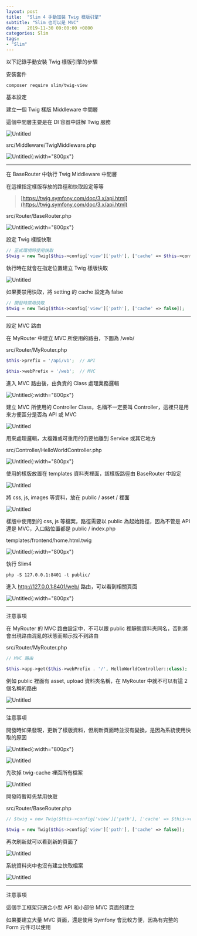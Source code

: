 ```yaml
---
layout: post
title:  "Slim 4 手動加裝 Twig 樣版引擎"
subtitle: "Slim 也可以是 MVC"
date:   2019-11-30 09:00:00 +0800
categories: Slim
tags:
- "Slim"
---
```


以下記錄手動安裝 Twig 樣版引擎的步驟

安裝套件

`composer require slim/twig-view`

基本設定

建立一個 Twig 樣版 Middleware 中間層

這個中間層主要是在 DI 容器中註解 Twig 服務

![Untitled](/images/2019-11-30/2019-11-30-01.png)

src/Middleware/TwigMiddleware.php

![Untitled](/images/2019-11-30/2019-11-30-02.png){:width="800px"}

---

在 BaseRouter 中執行 Twig Middleware 中間層

在這裡指定樣版存放的路徑和快取設定等等

> [https://twig.symfony.com/doc/3.x/api.html](https://twig.symfony.com/doc/3.x/api.html)

src/Router/BaseRouter.php

![Untitled](/images/2019-11-30/2019-11-30-03.png){:width="800px"}

設定 Twig 樣版快取

```php
// 正式環境時使用快取
$twig = new Twig($this->config['view']['path'], ['cache' => $this->config['view']['cache']]);
```

執行時在就會在指定位置建立 Twig 樣版快取

![Untitled](/images/2019-11-30/2019-11-30-04.png)

如果要禁用快取，將 setting 的 cache 設定為 false

```php
// 開發時禁用快取
$twig = new Twig($this->config['view']['path'], ['cache' => false]);
```

---

設定 MVC 路由

在 MyRouter 中建立 MVC 所使用的路由，下圖為 /web/

src/Router/MyRouter.php

```php
$this->prefix = '/api/v1';  // API

$this->webPrefix = '/web';  // MVC
```

進入 MVC 路由後，由負責的 Class 處理業務邏輯

![Untitled](/images/2019-11-30/2019-11-30-05.png){:width="800px"}

建立 MVC 所使用的 Controller Class，名稱不一定要叫 Controller，這裡只是用來方便區分是否為 API 或 MVC

![Untitled](/images/2019-11-30/2019-11-30-06.png)

用來處理邏輯，太複雜或可重用的仍要抽離到 Service 或其它地方

src/Controller/HelloWorldController.php

![Untitled](/images/2019-11-30/2019-11-30-07.png){:width="800px"}

使用的樣版放置在 templates 資料夾裡面，該樣版路徑由 BaseRouter 中設定

![Untitled](/images/2019-11-30/2019-11-30-08.png)

將 css, js, images 等資料，放在 public / asset / 裡面

![Untitled](/images/2019-11-30/2019-11-30-09.png)

樣版中使用到的 css, js 等檔案，路徑需要以 public 為起始路徑，因為不管是 API 還是 MVC，入口點位置都是 public / index.php

templates/frontend/home.html.twig

![Untitled](/images/2019-11-30/2019-11-30-10.png){:width="800px"}

執行 Slim4

`php -S 127.0.0.1:8401 -t public/`

進入 http://127.0.0.1:8401/web/ 路由，可以看到相關頁面

![Untitled](/images/2019-11-30/2019-11-30-11.png){:width="800px"}

---

注意事項

在 MyRouter 的 MVC 路由設定中，不可以跟 public 裡靜態資料夾同名，否則將會出現路由混亂的狀態而顯示找不到路由

src/Router/MyRouter.php

```php
// MVC 路由

$this->app->get($this->webPrefix . '/', HelloWorldController::class);
```

例如 public 裡面有 asset, upload 資料夾名稱，在 MyRouter 中就不可以有這 2 個名稱的路由

![Untitled](/images/2019-11-30/2019-11-30-12.png)

---

注意事項

開發時如果發現，更新了樣版資料，但刷新頁面時並沒有變換，是因為系統使用快取的原因

![Untitled](/images/2019-11-30/2019-11-30-13.png){:width="800px"}

![Untitled](/images/2019-11-30/2019-11-30-16.png)

先砍掉 twig-cache 裡面所有檔案

![Untitled](/images/2019-11-30/2019-11-30-15.png)

開發時暫時先禁用快取

src/Router/BaseRouter.php

```php
// $twig = new Twig($this->config['view']['path'], ['cache' => $this->config['view']['cache']]);

$twig = new Twig($this->config['view']['path'], ['cache' => false]);
```

再次刷新就可以看到新的頁面了

![Untitled](/images/2019-11-30/2019-11-30-16.png)

系統資料夾中也沒有建立快取檔案

![Untitled](/images/2019-11-30/2019-11-30-17.png)

---

注意事項

這個手工框架只適合小型 API 和小部份 MVC 頁面的建立

如果要建立大量 MVC 頁面，還是使用 Symfony 會比較方便，因為有完整的 Form 元件可以使用




